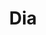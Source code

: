 ---
title: "Dia"
url: /ciudad-autonoma-de-buenos-aires/dia-avenida-federico-lacroze/
shop: supermercado
---